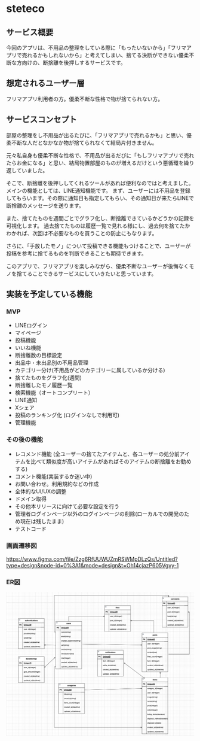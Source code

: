 # steteco

## サービス概要
今回のアプリは、不用品の整理をしている際に「もったいないから」「フリマアプリで売れるかもしれないから」と考えてしまい、捨てる決断ができない優柔不断な方向けの、断捨離を後押しするサービスです。

## 想定されるユーザー層
フリマアプリ利用者の方。優柔不断な性格で物が捨てられない方。

## サービスコンセプト
部屋の整理をし不用品が出るたびに、「フリマアプリで売れるかも」と思い、優柔不断な人だとなかなか物が捨てられなくて結局片付きません。

元々私自身も優柔不断な性格で、不用品が出るだびに「もしフリマアプリで売れたらお金になる」と思い、結局物置部屋のものが増えるだけという悪循環を繰り返していました。

そこで、断捨離を後押ししてくれるツールがあれば便利なのではと考えました。
メインの機能としては、LINE通知機能です。
まず、ユーザーには不用品を登録してもらいます。その際に通知日も指定してもらい、その通知日が来たらLINEで断捨離のメッセージを送ります。

また、捨てたものを週間ごとでグラフ化し、断捨離できているかどうかの記録を可視化します。
過去捨てたものは履歴一覧で見れる様にし、過去何を捨てたかわかれば、次回は不必要なものを買うことの防止にもなります。

さらに、「手放したモノ」について投稿できる機能もつけることで、ユーザーが投稿を参考に捨てるものを判断できることも期待できます。

このアプリで、フリマアプリを楽しみながら、優柔不断なユーザーが後悔なくモノを捨てることできるサービスにしていきたいと思っています。

## 実装を予定している機能
### MVP
* LINEログイン
* マイページ
* 投稿機能
* いいね機能
* 断捨離数の目標設定
* 出品中・未出品別の不用品管理
* カテゴリー分け(不用品がどのカテゴリーに属しているか分ける)
* 捨てたものをグラフ化(週間)
* 断捨離したモノ履歴一覧
* 検索機能（オートコンプリート）
* LINE通知
* Xシェア
* 投稿のランキング化 (ログインなしで利用可)
* 管理機能

### その後の機能
* レコメンド機能 (全ユーザーの捨てたアイテムと、各ユーザーの処分前アイテムを比べて類似度が高いアイテムがあればそのアイテムの断捨離をお勧めする)
* コメント機能(実装するか迷い中)
* お問い合わせ。利用規約などの作成
* 全体的なUI/UXの調整
* ドメイン取得
* その他本リリースに向けて必要な設定を行う
* 管理者ログインページ以外のログインページの削除(ローカルでの開発のため現在は残したまま)
* テストコード

### 画面遷移図
https://www.figma.com/file/Zzg6RfUUWUZmRSWMpDLzQs/Untitled?type=design&node-id=0%3A1&mode=design&t=Oh14cjazP605Vgvy-1

### ER図
![](images/image231215-174606.png)